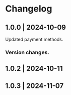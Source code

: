# Changelog

## 1.0.0 | 2024-10-09
Updated payment methods.
### Version changes.
## 1.0.2 | 2024-10-11
## 1.0.3 | 2024-11-07

